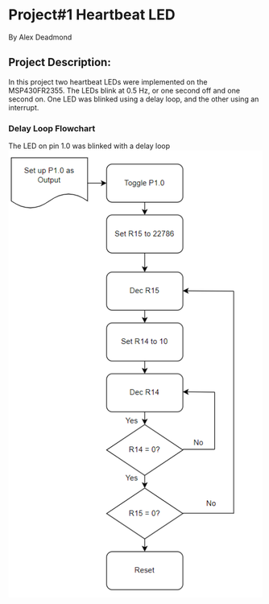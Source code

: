 # **Project#1 Heartbeat LED**
By Alex Deadmond

## **Project Description:**
In this project two heartbeat LEDs were implemented on the MSP430FR2355. 
The LEDs blink at 0.5 Hz, or one second off and one second on.
One LED was blinked using a delay loop, and the other using an interrupt.


### **Delay Loop Flowchart**
The LED on pin 1.0 was blinked with a delay loop
![The delay loop flowchart](/docs/assets/Delay_Loop_Flowchart.png)
